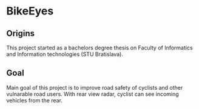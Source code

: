 # BikeEyes

## Origins
This project started as a bachelors degree thesis on Faculty of Informatics and Information technologies (STU Bratislava).

## Goal

Main goal of this project is to improve road safety of cyclists and other vulnarable road users. With rear view radar, cyclist can see incoming vehicles from the rear.

